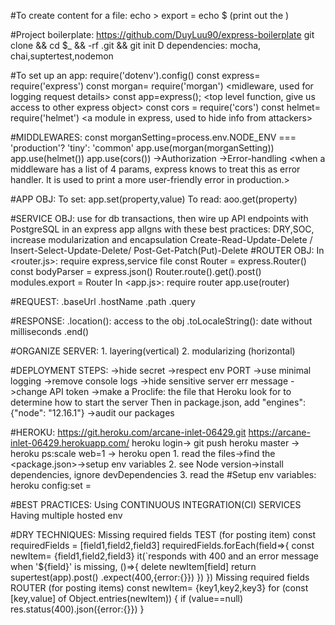 #To create content for a file: 
    echo <content> > <fileName>
    export <key> = <value>
    echo $<key> (print out the <value>)

#Project boilerplate:
    https://github.com/DuyLuu90/express-boilerplate 
    git clone <CLONE-URL> <name> && cd $_ && -rf .git && git init
    D dependencies: mocha, chai,suptertest,nodemon
    

#To set up an app:
    require('dotenv').config() <allow us to get access to variables inside the env file>
    const express= require('express')
    const morgan= require('morgan') <midleware, used for logging request details>
    const app=express(); <top level function, give us access to other express object>
    const cors = require('cors') <to allow cross-origin-sharing-resources>
    const helmet= require('helmet') <a module in express, used to hide info from attackers>

#MIDDLEWARES:
    const morganSetting=process.env.NODE_ENV === 'production'? 'tiny': 'common'
    app.use(morgan(morganSetting)) <combined vs common vs dev vs short vs tiny>
    app.use(helmet()) <helmet should be used before cors>
    app.use(cors())
    ->Authorization <only respond when given a valid Authorization header with a Bearer API token value>
    ->Error-handling <when a middleware has a list of 4 params, express knows to treat this as error handler. It is used to print a more user-friendly error in production.>

#APP OBJ:
    To set: app.set(property,value)
    To read: aoo.get(property)

#SERVICE OBJ: 
    use for db transactions, then wire up API endpoints with PostgreSQL in an express app
    allgns with these best practices: DRY,SOC, increase modularization and encapsulation
    Create-Read-Update-Delete / Insert-Select-Update-Delete/ Post-Get-Patch(Put)-Delete
#ROUTER OBJ:
    In <router.js>:
        require express,service file
        const Router = express.Router()
        const bodyParser = express.json()
        Router.route().get().post()
        modules.export = Router
    In <app.js>:
        require router
        app.use(router)

#REQUEST:
    .baseUrl .hostName .path .query 

#RESPONSE:
    .location(<URL>): access to the obj
    .toLocaleString(): date without milliseconds
    .end()

#ORGANIZE SERVER:
    1. layering(vertical)
    2. modularizing (horizontal)

#DEPLOYMENT STEPS:
    ->hide secret
    ->respect env PORT
    ->use minimal logging
    ->remove console logs
    ->hide sensitive server err message
    ->change API token
    ->make a Proclife: the file that Heroku look for to determine how to start the server Then in package.json, add "engines": {"node": "12.16.1"}
    ->audit our packages

#HEROKU: 
https://git.heroku.com/arcane-inlet-06429.git
https://arcane-inlet-06429.herokuapp.com/ 
heroku login-> git push heroku master -> heroku ps:scale web=1 -> heroku open
    1. read the files->find the <package.json>->setup env variables
    2. see Node version->install dependencies, ignore devDependencies
    3. read the <Procfile>
#Setup env variables:
    heroku config:set <key>=<value>

#BEST PRACTICES:
    Using CONTINUOUS INTEGRATION(CI) SERVICES
    Having multiple hosted env
    
#DRY TECHNIQUES:
    Missing required fields TEST (for posting item)
        const requiredFields = [field1,field2,field3]
        requiredFields.forEach(field=>{
            const newItem= {field1,field2,field3}
            it(`responds with 400 and an error message when '${field}' is missing, ()=>{
                delete newItem[field]
                return supertest(app).post(<endPoint>)
                .expect(400,{error:{<errorMessage>}})
            })
        })
    Missing required fields ROUTER (for posting items)
        const newItem= {key1,key2,key3}
        for (const [key,value] of Object.entries(newItem)) {
            if (value==null) res.status(400).json({error:{<errorMessage>}})
        }